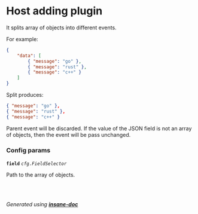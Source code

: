 # Host adding plugin
It splits array of objects into different events.

For example:
```json
{
	"data": [
		{ "message": "go" },
		{ "message": "rust" },
		{ "message": "c++" }
	]
}
```

Split produces:
```json
{ "message": "go" },
{ "message": "rust" },
{ "message": "c++" }
```

Parent event will be discarded.
If the value of the JSON field is not an array of objects, then the event will be pass unchanged.

### Config params
**`field`** *`cfg.FieldSelector`* 

Path to the array of objects.

<br>


<br>*Generated using [__insane-doc__](https://github.com/vitkovskii/insane-doc)*